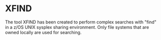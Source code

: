 # XFIND
The tool XFIND has been created to perform complex searches with "find" in a z/OS UNIX sysplex sharing environment. Only file systems that are owned locally are used for searching.
